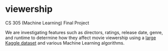 # viewership
CS 305 (Machine Learning) Final Project

We are investigating features such as directors, ratings, release date, genre, and runtime to determine how they affect movie viewership using a <a href = "https://www.kaggle.com/datasets/rakkesharv/imdb-5000-movies-multiple-genres-dataset">large Kaggle dataset</a> and various Machine Learning algorithms.
